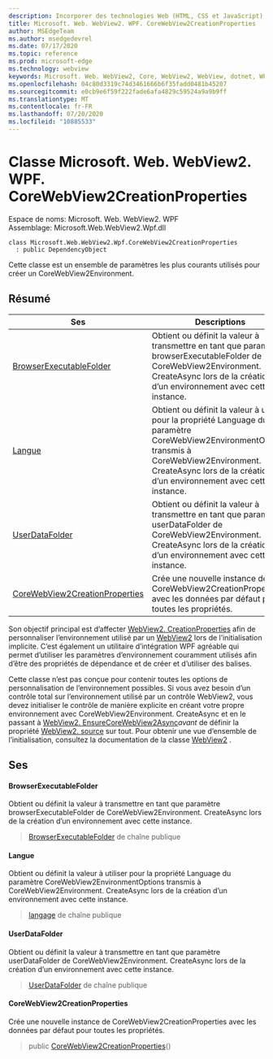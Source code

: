 ```yaml
---
description: Incorporer des technologies Web (HTML, CSS et JavaScript) dans vos applications natives avec le contrôle Microsoft Edge WebView2
title: Microsoft. Web. WebView2. WPF. CoreWebView2CreationProperties
author: MSEdgeTeam
ms.author: msedgedevrel
ms.date: 07/17/2020
ms.topic: reference
ms.prod: microsoft-edge
ms.technology: webview
keywords: Microsoft. Web. WebView2, Core, WebView2, WebView, dotnet, WPF, WinForms, application, Edge, CoreWebView2, CoreWebView2Controller, contrôle de navigateur, Edge html, Microsoft. Web. WebView2. WPF. CoreWebView2CreationProperties
ms.openlocfilehash: 04c80d3319c74d3461666b6f35fadd0481b45207
ms.sourcegitcommit: e0cb9e6f59f222fade6afa4829c59524a9a9b9ff
ms.translationtype: MT
ms.contentlocale: fr-FR
ms.lasthandoff: 07/20/2020
ms.locfileid: "10885533"
---
```

# Classe Microsoft. Web. WebView2. WPF. CoreWebView2CreationProperties 

Espace de noms: Microsoft. Web. WebView2. WPF \
Assemblage: Microsoft.Web.WebView2.Wpf.dll

```
class Microsoft.Web.WebView2.Wpf.CoreWebView2CreationProperties
  : public DependencyObject
```

Cette classe est un ensemble de paramètres les plus courants utilisés pour créer un CoreWebView2Environment.

## Résumé

 Ses                        | Descriptions
--------------------------------|---------------------------------------------
[BrowserExecutableFolder](#browserexecutablefolder) | Obtient ou définit la valeur à transmettre en tant que paramètre browserExecutableFolder de CoreWebView2Environment. CreateAsync lors de la création d’un environnement avec cette instance.
[Langue](#language) | Obtient ou définit la valeur à utiliser pour la propriété Language du paramètre CoreWebView2EnvironmentOptions transmis à CoreWebView2Environment. CreateAsync lors de la création d’un environnement avec cette instance.
[UserDataFolder](#userdatafolder) | Obtient ou définit la valeur à transmettre en tant que paramètre userDataFolder de CoreWebView2Environment. CreateAsync lors de la création d’un environnement avec cette instance.
[CoreWebView2CreationProperties](#corewebview2creationproperties) | Crée une nouvelle instance de CoreWebView2CreationProperties avec les données par défaut pour toutes les propriétés.

Son objectif principal est d’affecter [WebView2. CreationProperties](microsoft-web-webview2-wpf-webview2.md) afin de personnaliser l’environnement utilisé par un [WebView2](microsoft-web-webview2-wpf-webview2.md) lors de l’initialisation implicite. C’est également un utilitaire d’intégration WPF agréable qui permet d’utiliser les paramètres d’environnement couramment utilisés afin d’être des propriétés de dépendance et de créer et d’utiliser des balises.

Cette classe n’est pas conçue pour contenir toutes les options de personnalisation de l’environnement possibles. Si vous avez besoin d’un contrôle total sur l’environnement utilisé par un contrôle WebView2, vous devez initialiser le contrôle de manière explicite en créant votre propre environnement avec CoreWebView2Environment. CreateAsync et en le passant à [WebView2. EnsureCoreWebView2Async](microsoft-web-webview2-wpf-webview2.md)*avant* de définir la propriété [WebView2. source](microsoft-web-webview2-wpf-webview2.md) sur tout. Pour obtenir une vue d’ensemble de l’initialisation, consultez la documentation de la classe [WebView2](microsoft-web-webview2-wpf-webview2.md) .

## Ses

#### BrowserExecutableFolder 

Obtient ou définit la valeur à transmettre en tant que paramètre browserExecutableFolder de CoreWebView2Environment. CreateAsync lors de la création d’un environnement avec cette instance.

> [BrowserExecutableFolder](#browserexecutablefolder) de chaîne publique

#### Langue 

Obtient ou définit la valeur à utiliser pour la propriété Language du paramètre CoreWebView2EnvironmentOptions transmis à CoreWebView2Environment. CreateAsync lors de la création d’un environnement avec cette instance.

> [langage](#language) de chaîne publique

#### UserDataFolder 

Obtient ou définit la valeur à transmettre en tant que paramètre userDataFolder de CoreWebView2Environment. CreateAsync lors de la création d’un environnement avec cette instance.

> [UserDataFolder](#userdatafolder) de chaîne publique

#### CoreWebView2CreationProperties 

Crée une nouvelle instance de CoreWebView2CreationProperties avec les données par défaut pour toutes les propriétés.

> public [CoreWebView2CreationProperties](#corewebview2creationproperties)()

